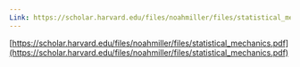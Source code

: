 ```yaml
---
Link: https://scholar.harvard.edu/files/noahmiller/files/statistical_mechanics.pdf
---
```

[https://scholar.harvard.edu/files/noahmiller/files/statistical_mechanics.pdf](https://scholar.harvard.edu/files/noahmiller/files/statistical_mechanics.pdf)